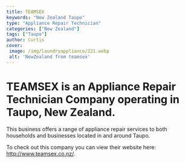 ```yaml
---
title: TEAMSEX
keywords: "New Zealand Taupo"
type: "Appliance Repair Technician"
categories: ["New Zealand"]
tags: ["Taupo"]
author: Curtis
cover:
 image: /img/laundryappliance/221.webp
 alt: 'NewZealand from teamsex'
---
```


# TEAMSEX is an Appliance Repair Technician Company operating in Taupo, New Zealand.

This business offers a range of appliance repair services to both households and businesses located in and around Taupo.



To check out this company you can view their website here: http://www.teamsex.co.nz/.
